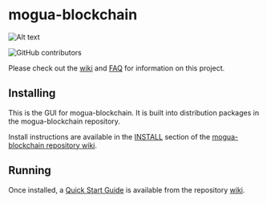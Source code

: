 # mogua-blockchain
![Alt text](https://www.mogua.net/img/mogua_logo.svg)

![GitHub contributors](https://img.shields.io/github/contributors/Mogua-Network/mogua-blockchain?logo=GitHub)

Please check out the [wiki](https://github.com/Mogua-Network/mogua-blockchain/wiki)
and [FAQ](https://github.com/Mogua-Network/mogua-blockchain/wiki/FAQ) for
information on this project.

## Installing

This is the GUI for mogua-blockchain. It is built into distribution packages in the mogua-blockchain repository.

Install instructions are available in the
[INSTALL](https://github.com/Mogua-Network/mogua-blockchain/wiki/INSTALL)
section of the
[mogua-blockchain repository wiki](https://github.com/Mogua-Network/mogua-blockchain/wiki).

## Running

Once installed, a
[Quick Start Guide](https://github.com/Mogua-Network/mogua-blockchain/wiki/Quick-Start-Guide)
is available from the repository
[wiki](https://github.com/Mogua-Network/mogua-blockchain/wiki).
